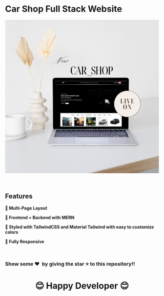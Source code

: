 # Car Shop Full Stack Website


![Protfolio Website](https://github.com/MdAkbar05/car-shop-ecommerce/blob/main/output/Minimalist%20Website%20Launch%20Laptop%20Mockup%20Instagram%20Post.png)

<br/>

## Features

**📖 Multi-Page Layout**

**📖 Frontend + Backend with MERN**


**🎨 Styled with TailwindCSS and Material Tailwind with easy to customize colors**

**📱 Fully Responsive**

<br />



### Show some ❤️&nbsp; by giving the star :star: to this repository!!
<h1 align=center>😊  Happy Developer 😊 </h1>
